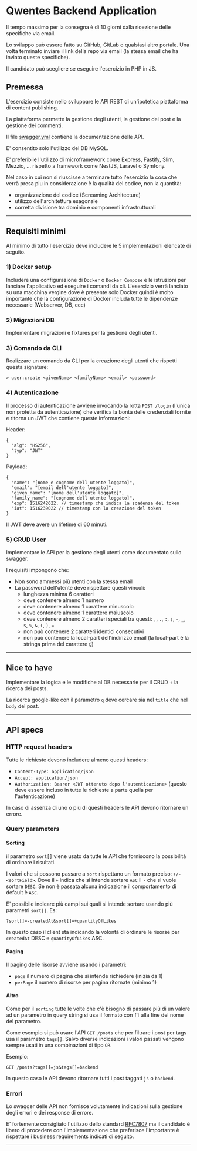 # Qwentes Backend Application

Il tempo massimo per la consegna è di 10 giorni dalla ricezione delle specifiche via email.

Lo sviluppo può essere fatto su GitHub, GitLab o qualsiasi altro portale. Una volta terminato inviare il link della repo
via email (la stessa email che ha inviato queste specifiche).

Il candidato può scegliere se eseguire l'esercizio in PHP in JS.

## Premessa

L'esercizio consiste nello sviluppare le API REST di un'ipotetica piattaforma di content publishing.

La piattaforma permette la gestione degli utenti, la gestione dei post e la gestione dei commenti.

Il file [swagger.yml](swagger.yml) contiene la documentazione delle API.

E' consentito solo l'utilizzo del DB MySQL.

E' preferibile l'utilizzo di microframework come Express, Fastify, Slim, Mezzio, ... rispetto a framework come NestJS,
Laravel o Symfony.

Nel caso in cui non si riuscisse a terminare tutto l'esercizio la cosa che verrà presa piu in considerazione è la
qualità del codice, non la quantità:

- organizzazione del codice (Screaming Architecture)
- utilizzo dell'architettura esagonale
- corretta divisione tra dominio e componenti infrastrutturali

---

## Requisiti minimi

Al minimo di tutto l'esercizio deve includere le 5 implementazioni elencate di seguito.

### 1) Docker setup

Includere una configurazione di `Docker` o `Docker Compose` e le istruzioni per lanciare l'applicativo ed eseguire i
comandi da cli. L'esercizio verrà lanciato su una macchina vergine dove è presente solo Docker quindi è
molto importante che la configurazione di Docker includa tutte le dipendenze necessarie (Webserver, DB, ecc)

### 2) Migrazioni DB

Implementare migrazioni e fixtures per la gestione degli utenti.

### 3) Comando da CLI

Realizzare un comando da CLI per la creazione degli utenti che rispetti questa signature:

```
> user:create <givenName> <familyName> <email> <password>
```

### 4) Autenticazione

Il processo di autenticazione avviene invocando la rotta `POST /login` (l'unica non protetta da autenticazione) che
verifica la bontà delle credenziali fornite e ritorna un JWT che contiene queste informazioni:

Header:

```
{
  "alg": "HS256",
  "typ": "JWT"
}
```

Payload:

```
{
  "name": "[nome e cognome dell'utente loggato]",
  "email": "[email dell'utente loggato]",
  "given_name": "[nome dell'utente loggato]",
  "family_name": "[cognome dell'utente loggato]",
  "exp": 1516242622, // timestamp che indica la scadenza del token
  "iat": 1516239022 // timestamp con la creazione del token
}
```

Il JWT deve avere un lifetime di 60 minuti.

### 5) CRUD User

Implementare le API per la gestione degli utenti come documentato sullo swagger.

I requisiti impongono che:
- Non sono ammessi più utenti con la stessa email
- La password dell'utente deve rispettare questi vincoli:
  - lunghezza minima 6 caratteri
  - deve contenere almeno 1 numero
  - deve contenere almeno 1 carattere minuscolo
  - deve contenere almeno 1 carattere maiuscolo
  - deve contenere almeno 2 caratteri speciali tra questi: `,`, `.`, `:`, `;`, `-`, `_`, `$`, `%`, `&`, `(`, `)`, `=`
  - non può contenere 2 caratteri identici consecutivi
  - non può contenere la local-part dell'indirizzo email (la local-part è la stringa prima del carattere `@`)

---

## Nice to have

Implementare la logica e le modifiche al DB necessarie per il CRUD + la ricerca dei posts.

La ricerca google-like con il parametro `q` deve cercare sia nel `title` che nel `body` del post.

---

## API specs

### HTTP request headers

Tutte le richieste devono includere almeno questi headers:

- `Content-Type: application/json`
- `Accept: application/json`
- `Authorization: Bearer <JWT ottenuto dopo l'autenticazione>` (questo deve essere incluso in tutte le richieste a parte
  quella per l'autenticazione)

In caso di assenza di uno o più di questi headers le API devono ritornare un errore.

### Query parameters

#### Sorting

il parametro `sort[]` viene usato da tutte le API che forniscono la possibilità di ordinare i risultati.

I valori che si possono passare a `sort` rispettano un formato preciso: `+/-<sortField>`. Dove il `+` indica che si
intende sortare `ASC` il `-` che si vuole sortare `DESC`. Se non è passata alcuna indicazione il comportamento di
default è `ASC`.

E' possibile indicare più campi sui quali si intende sortare usando più parametri `sort[]`. Es:

```
?sort[]=-createdAt&sort[]=+quantityOfLikes
```

In questo caso il client sta indicando la volontà di ordinare le risorse per `createdAt` DESC e `quantityOfLikes` ASC.

#### Paging

Il paging delle risorse avviene usando i parametri:

- `page` il numero di pagina che si intende richiedere (inizia da 1)
- `perPage` il numero di risorse per pagina ritornate (minimo 1)

#### Altro

Come per il `sorting` tutte le volte che c'è bisogno di passare più di un valore ad un parametro in query string si usa
il formato con `[]` alla fine del nome del parametro.

Come esempio si può usare l'API `GET /posts` che per filtrare i post per tags usa il parametro `tags[]`. Salvo diverse
indicazioni i valori passati vengono sempre usati in una combinazioni di tipo `OR`.

Esempio:

```
GET /posts?tags[]=js&tags[]=backend
```

In questo caso le API devono ritornare tutti i post taggati `js` o `backend`.

### Errori

Lo swagger delle API non fornisce volutamente indicazioni sulla gestione degli errori e dei response di errore.

E' fortemente consigliato l'utilizzo dello standard [RFC7807](https://datatracker.ietf.org/doc/html/rfc7807) ma il
candidato è libero di procedere con l'implementazione che preferisce l'importante è rispettare i business requirements
indicati di seguito.

---